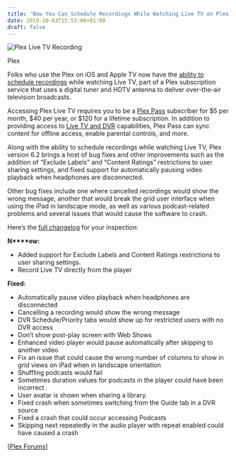 ```yaml
---
title: 'Now You Can Schedule Recordings While Watching Live TV on Plex for Apple Devices'
date: 2019-10-03T15:53:00+01:00
draft: false
---
```


![Plex Live TV Recording](https://www.reviewgeek.com/p/uploads/2019/10/a2960f23.jpg)

Plex

Folks who use the Plex on iOS and Apple TV now have the [ability to schedule recordings](https://twitter.com/plex/status/1179439584054300672) while watching Live TV, part of a Plex subscription service that uses a digital tuner and HDTV antenna to deliver over-the-air television broadcasts.

Accessing Plex Live TV requires you to be a [Plex Pass](https://www.plex.tv/plex-pass/) subscriber for $5 per month, $40 per year, or $120 for a lifetime subscription. In addition to providing access to [Live TV and DVR](https://support.plex.tv/articles/225877347-live-tv-dvr/) capabilities, Plex Pass can sync content for offline access, enable parental controls, and more.

Along with the ability to schedule recordings while watching Live TV, Plex version 6.2 brings a host of bug fixes and other improvements such as the addition of “Exclude Labels” and “Content Ratings” restrictions to user sharing settings, and fixed support for automatically pausing video playback when headphones are disconnected.

Other bug fixes include one where cancelled recordings would show the wrong message, another that would break the grid user interface when using the iPad in landscape mode, as well as various podcast-related problems and several issues that would cause the software to crash.

Here’s the [full changelog](https://t.co/bf6agnOPR6?amp=1) for your inspection:

**N****ew:**

*   Added support for Exclude Labels and Content Ratings restrictions to user sharing settings.
*   Record Live TV directly from the player

**F****ixed****:**

*   Automatically pause video playback when headphones are disconnected
*   Cancelling a recording would show the wrong message
*   DVR Schedule/Priority tabs would show up for restricted users with no DVR access
*   Don’t show post-play screen with Web Shows
*   Enhanced video player would pause automatically after skipping to another video
*   Fix an issue that could cause the wrong number of columns to show in grid views on iPad when in landscape orientation
*   Shuffling podcasts would fail
*   Sometimes duration values for podcasts in the player could have been incorrect
*   User avatar is shown when sharing a library.
*   Fixed crash when sometimes switching from the Guide tab in a DVR source
*   Fixed a crash that could occur accessing Podcasts
*   Skipping next repeatedly in the audio player with repeat enabled could have caused a crash

\[[Plex Forums](https://forums.plex.tv/t/plex-for-ios/31524/115)\]